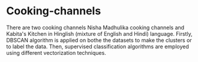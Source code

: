 # Cooking-channels
There are two cooking channels Nisha Madhulika cooking channels and Kabita's Kitchen in Hinglish (mixture of English and Hindi) language.
Firstly, DBSCAN algorithm is applied on bothe the datasets to make the clusters or to label the data. Then, supervised classification 
algorithms are employed using different vectorization techniques.
